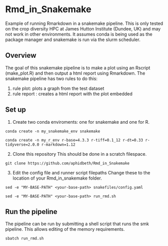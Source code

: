 # Rmd_in_Snakemake
Example of running Rmarkdown in a snakemake pipeline. This is only tested on the crop diversity HPC at James Hutton Institute (Dundee, UK) and may not work in other environments. It assumes conda is being used as the package manager and snakemake is run via the slurm scheduler. 

## Overview
The goal of this snakemake pipeline is to make a plot using an Rscript (make_plot.R) and then output a html report using Rmarkdown. The snakemake pipeline has two rules to do this: 
1. rule plot: plots a graph from the test dataset
2. rule report : creates a html report with the plot embedded

## Set up

1. Create two conda enviroments: one for snakemake and one for R.
```
conda create -n my_snakemake_env snakemake

conda create -n my_r_env r-base=4.3.3 r-tiff=0.1_12 r-dt=0.33 r-tidyverse=2.0.0 r-markdown=1.12

```

2. Clone this repository
This should be done in a scratch filespace.
```
git clone https://github.com/aphidbeth/Rmd_in_Snakemake
```

3. Edit the config file and runner script filepaths
Change these to the location of your Rmd_in_snakemake folder.
```
sed -e "MY-BASE-PATH" <your-base-path> snakefiles/config.yaml

sed -e "MY-BASE-PATH" <your-base-path> run_rmd.sh

```
  
## Run the pipeline
The pipeline can be run by submitting a shell script that runs the smk pipeline. This allows editing of the memory requirements.
```
sbatch run_rmd.sh
```



